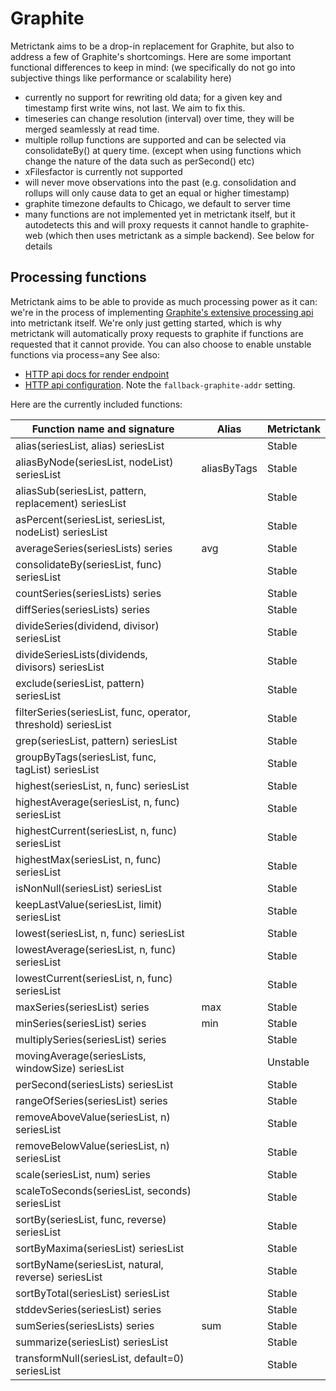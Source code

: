 # Graphite

Metrictank aims to be a drop-in replacement for Graphite, but also to address a few of Graphite's shortcomings.
Here are some important functional differences to keep in mind:
(we specifically do not go into subjective things like performance or scalability here)

* currently no support for rewriting old data; for a given key and timestamp first write wins, not last. We aim to fix this.
* timeseries can change resolution (interval) over time, they will be merged seamlessly at read time.
* multiple rollup functions are supported and can be selected via consolidateBy() at query time. (except when using functions which change the nature of the data such as perSecond() etc)
* xFilesfactor is currently not supported
* will never move observations into the past (e.g. consolidation and rollups will only cause data to get an equal or higher timestamp)
* graphite timezone defaults to Chicago, we default to server time
* many functions are not implemented yet in metrictank itself, but it autodetects this and will proxy requests it cannot handle to graphite-web
  (which then uses metrictank as a simple backend).  See below for details



## Processing functions

Metrictank aims to be able to provide as much processing power as it can: we're in the process
of implementing [Graphite's extensive processing api](http://graphite.readthedocs.io/en/latest/functions.html) into metrictank itself.
We're only just getting started, which is why metrictank will automatically proxy requests to graphite if functions are requested
that it cannot provide. You can also choose to enable unstable functions via process=any
See also:
* [HTTP api docs for render endpoint](https://github.com/grafana/metrictank/blob/master/docs/http-api.md#graphite-query-api)
* [HTTP api configuration](https://github.com/grafana/metrictank/blob/master/docs/config.md#http-api).  Note the `fallback-graphite-addr` setting.

Here are the currently included functions:

| Function name and signature                                    | Alias       | Metrictank |
| -------------------------------------------------------------- | ----------- | ---------- |
| alias(seriesList, alias) seriesList                            |             | Stable     |
| aliasByNode(seriesList, nodeList) seriesList                   | aliasByTags | Stable     |
| aliasSub(seriesList, pattern, replacement) seriesList          |             | Stable     |
| asPercent(seriesList, seriesList, nodeList) seriesList         |             | Stable     |
| averageSeries(seriesLists) series                              | avg         | Stable     |
| consolidateBy(seriesList, func) seriesList                     |             | Stable     |
| countSeries(seriesLists) series                                |             | Stable     |
| diffSeries(seriesLists) series                                 |             | Stable     |
| divideSeries(dividend, divisor) seriesList                     |             | Stable     |
| divideSeriesLists(dividends, divisors) seriesList              |             | Stable     |
| exclude(seriesList, pattern) seriesList                        |             | Stable     |
| filterSeries(seriesList, func, operator, threshold) seriesList |             | Stable     |
| grep(seriesList, pattern) seriesList                           |             | Stable     |
| groupByTags(seriesList, func, tagList) seriesList              |             | Stable     |
| highest(seriesList, n, func) seriesList                        |             | Stable     |
| highestAverage(seriesList, n, func) seriesList                 |             | Stable     |
| highestCurrent(seriesList, n, func) seriesList                 |             | Stable     |
| highestMax(seriesList, n, func) seriesList                     |             | Stable     |
| isNonNull(seriesList) seriesList                               |             | Stable     |
| keepLastValue(seriesList, limit) seriesList                    |             | Stable     |
| lowest(seriesList, n, func) seriesList                         |             | Stable     |
| lowestAverage(seriesList, n, func) seriesList                  |             | Stable     |
| lowestCurrent(seriesList, n, func) seriesList                  |             | Stable     |
| maxSeries(seriesList) series                                   | max         | Stable     |
| minSeries(seriesList) series                                   | min         | Stable     |
| multiplySeries(seriesList) series                              |             | Stable     |
| movingAverage(seriesLists, windowSize) seriesList              |             | Unstable   |
| perSecond(seriesLists) seriesList                              |             | Stable     |
| rangeOfSeries(seriesList) series                               |             | Stable     |
| removeAboveValue(seriesList, n) seriesList                     |             | Stable     |
| removeBelowValue(seriesList, n) seriesList                     |             | Stable     |
| scale(seriesList, num) series                                  |             | Stable     |
| scaleToSeconds(seriesList, seconds) seriesList                 |             | Stable     |
| sortBy(seriesList, func, reverse) seriesList                   |             | Stable     |
| sortByMaxima(seriesList) seriesList                            |             | Stable     |
| sortByName(seriesList, natural, reverse) seriesList            |             | Stable     |
| sortByTotal(seriesList) seriesList                             |             | Stable     |
| stddevSeries(seriesList) series                                |             | Stable     |
| sumSeries(seriesLists) series                                  | sum         | Stable     |
| summarize(seriesList) seriesList                               |             | Stable     |
| transformNull(seriesList, default=0) seriesList                |             | Stable     |
